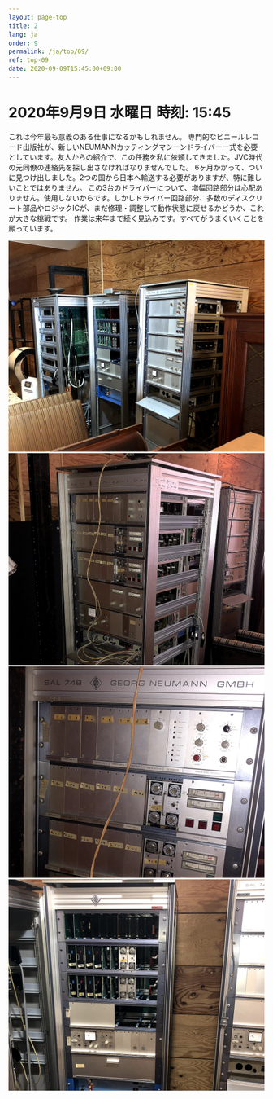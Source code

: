 ```yaml
---
layout: page-top
title: 2
lang: ja
order: 9
permalink: /ja/top/09/
ref: top-09
date: 2020-09-09T15:45:00+09:00
---
```



# 2020年9月9日   水曜日   時刻: 15:45 


これは今年最も意義のある仕事になるかもしれません。
専門的なビニールレコード出版社が、新しいNEUMANNカッティングマシーンドライバー一式を必要としています。友人からの紹介で、この任務を私に依頼してきました。JVC時代の元同僚の連絡先を探し出さなければなりませんでした。
6ヶ月かかって、ついに見つけ出しました。2つの国から日本へ輸送する必要がありますが、特に難しいことではありません。
この3台のドライバーについて、増幅回路部分は心配ありません。使用しないからです。しかしドライバー回路部分、多数のディスクリート部品やロジックICが、まだ修理・調整して動作状態に戻せるかどうか、これが大きな挑戦です。
作業は来年まで続く見込みです。すべてがうまくいくことを願っています。

![1](/assets/top/09/1.jpg)
![2](/assets/top/09/2.jpg)
![3](/assets/top/09/3.jpg)
![4](/assets/top/09/4.jpg)
